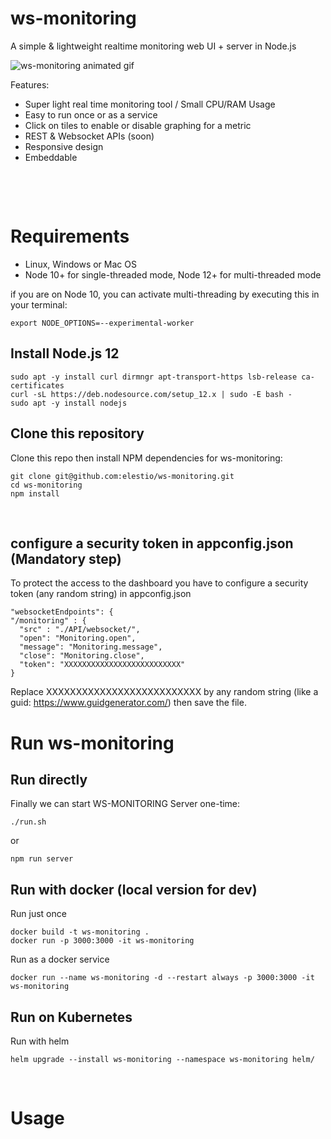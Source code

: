 # ws-monitoring
A simple & lightweight realtime monitoring web UI + server in Node.js

![ws-monitoring animated gif](https://cdn.terasp.net/CDN/ws-monitoring.gif "ws-monitoring")

Features:
 - Super light real time monitoring tool / Small CPU/RAM Usage
 - Easy to run once or as a service
 - Click on tiles to enable or disable graphing for a metric
 - REST & Websocket APIs (soon)
 - Responsive design
 - Embeddable

&nbsp;

&nbsp;
# Requirements

- Linux, Windows or Mac OS
- Node 10+ for single-threaded mode, Node 12+ for multi-threaded mode

if you are on Node 10, you can activate multi-threading by executing this in your terminal:

    export NODE_OPTIONS=--experimental-worker


## Install Node.js 12
    sudo apt -y install curl dirmngr apt-transport-https lsb-release ca-certificates
    curl -sL https://deb.nodesource.com/setup_12.x | sudo -E bash -
    sudo apt -y install nodejs

## Clone this repository
Clone this repo then install NPM dependencies for ws-monitoring:

    git clone git@github.com:elestio/ws-monitoring.git
    cd ws-monitoring
    npm install


&nbsp;

## configure a security token in appconfig.json (Mandatory step)
To protect the access to the dashboard you have to configure a security token (any random string) in appconfig.json

    "websocketEndpoints": {
    "/monitoring" : {
      "src" : "./API/websocket/",
      "open": "Monitoring.open",
      "message": "Monitoring.message",
      "close": "Monitoring.close",
      "token": "XXXXXXXXXXXXXXXXXXXXXXXXXX"
    }

Replace XXXXXXXXXXXXXXXXXXXXXXXXXX by any random string (like a guid: https://www.guidgenerator.com/) then save the file.


# Run ws-monitoring

## Run directly

Finally we can start WS-MONITORING Server one-time:
    
    ./run.sh

or 

    npm run server

## Run with docker (local version for dev)
Run just once

    docker build -t ws-monitoring .
    docker run -p 3000:3000 -it ws-monitoring

Run as a docker service

    docker run --name ws-monitoring -d --restart always -p 3000:3000 -it ws-monitoring

## Run on Kubernetes
Run with helm

    helm upgrade --install ws-monitoring --namespace ws-monitoring helm/

&nbsp;
# Usage




